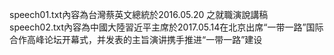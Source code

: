 speech01.txt內容為台灣蔡英文總統於2016.05.20 之就職演說講稿
speech02.txt內容為中國大陸習近平主席於2017.05.14在北京出席“一带一路”国际合作高峰论坛开幕式，并发表的主旨演讲携手推进“一带一路”建设
